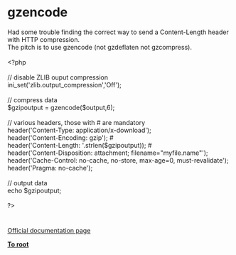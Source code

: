 # gzencode




<div class="phpcode"><span class="html">
Had some trouble finding the correct way to send a Content-Length header with HTTP compression.<br>The pitch is to use gzencode (not gzdeflaten not gzcompress).<br><br><span class="default">&lt;?php<br><br></span><span class="comment">// disable ZLIB ouput compression<br></span><span class="default">ini_set</span><span class="keyword">(</span><span class="string">&apos;zlib.output_compression&apos;</span><span class="keyword">,</span><span class="string">&apos;Off&apos;</span><span class="keyword">);<br><br></span><span class="comment">// compress data<br></span><span class="default">$gzipoutput </span><span class="keyword">= </span><span class="default">gzencode</span><span class="keyword">(</span><span class="default">$output</span><span class="keyword">,</span><span class="default">6</span><span class="keyword">);<br><br></span><span class="comment">// various headers, those with # are mandatory<br></span><span class="default">header</span><span class="keyword">(</span><span class="string">&apos;Content-Type: application/x-download&apos;</span><span class="keyword">);<br></span><span class="default">header</span><span class="keyword">(</span><span class="string">&apos;Content-Encoding: gzip&apos;</span><span class="keyword">); </span><span class="comment">#<br></span><span class="default">header</span><span class="keyword">(</span><span class="string">&apos;Content-Length: &apos;</span><span class="keyword">.</span><span class="default">strlen</span><span class="keyword">(</span><span class="default">$gzipoutput</span><span class="keyword">)); </span><span class="comment">#<br></span><span class="default">header</span><span class="keyword">(</span><span class="string">&apos;Content-Disposition: attachment; filename=&quot;myfile.name&quot;&apos;</span><span class="keyword">);<br></span><span class="default">header</span><span class="keyword">(</span><span class="string">&apos;Cache-Control: no-cache, no-store, max-age=0, must-revalidate&apos;</span><span class="keyword">);<br></span><span class="default">header</span><span class="keyword">(</span><span class="string">&apos;Pragma: no-cache&apos;</span><span class="keyword">);<br><br></span><span class="comment">// output data<br></span><span class="keyword">echo </span><span class="default">$gzipoutput</span><span class="keyword">;<br><br></span><span class="default">?&gt;</span>
</span>
</div>
  

#

[Official documentation page](https://www.php.net/manual/en/function.gzencode.php)

**[To root](/README.md)**